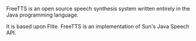 FreeTTS is an open source speech synthesis system written entirely in the Java programming language.

It is based upon Flite. FreeTTS is an implementation of Sun's Java Speech API.
